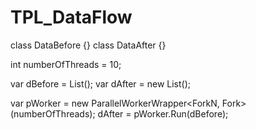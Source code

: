 # TPL_DataFlow

class DataBefore {}
class DataAfter {}

int numberOfThreads = 10;

var dBefore = List<DataBefore>();
var dAfter = new List<DataAfter>();

var pWorker = new ParallelWorkerWrapper<ForkN, Fork>(numberOfThreads);
dAfter = pWorker.Run(dBefore);

